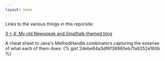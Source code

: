 ```yaml
---
layout: home
---
```

Links to the various things in this repo/site:

[3 + 4: My old Newspeak and Smalltalk-themed blog](https://ast-hugger.github.io/3plus4/) 

A cheat sheet to Java's MethodHandle combinators capturing the essense of what each of them does:
{% gist 2debe64a3df6f38860eb7fa9252e160b %}
